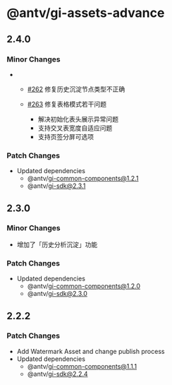 # @antv/gi-assets-advance

## 2.4.0

### Minor Changes

- - [#262](https://github.com/antvis/G6VP/pull/262/files) 修复历史沉淀节点类型不正确

  - [#263](https://github.com/antvis/G6VP/pull/263) 修复表格模式若干问题
    - 解决初始化表头展示异常问题
    - 支持交叉表宽度自适应问题
    - 支持页签分屏可选项

### Patch Changes

- Updated dependencies
  - @antv/gi-common-components@1.2.1
  - @antv/gi-sdk@2.3.1

## 2.3.0

### Minor Changes

- 增加了「历史分析沉淀」功能

### Patch Changes

- Updated dependencies
  - @antv/gi-common-components@1.2.0
  - @antv/gi-sdk@2.3.0

## 2.2.2

### Patch Changes

- Add Watermark Asset and change publish process
- Updated dependencies
  - @antv/gi-common-components@1.1.1
  - @antv/gi-sdk@2.2.4
